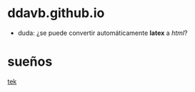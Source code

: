 # ddavb.github.io

- duda: ¿se puede convertir automáticamente **latex** a *html*?

# sueños

[tek](./historia/Archivo_sueños.md)
